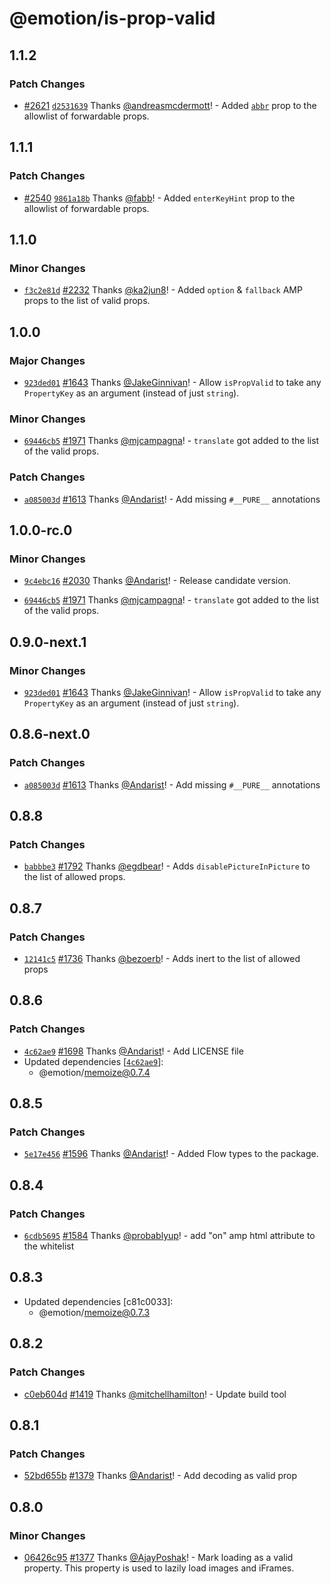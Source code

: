 # @emotion/is-prop-valid

## 1.1.2

### Patch Changes

- [#2621](https://github.com/emotion-js/emotion/pull/2621) [`d2531639`](https://github.com/emotion-js/emotion/commit/d25316393639232df16ba836b407e3678eea5e4d) Thanks [@andreasmcdermott](https://github.com/andreasmcdermott)! - Added [`abbr`](https://developer.mozilla.org/en-US/docs/Web/HTML/Element/th#attr-abbr) prop to the allowlist of forwardable props.

## 1.1.1

### Patch Changes

- [#2540](https://github.com/emotion-js/emotion/pull/2540) [`9861a18b`](https://github.com/emotion-js/emotion/commit/9861a18bbf4a9480fad7f21a833ddfcf814cc893) Thanks [@fabb](https://github.com/fabb)! - Added `enterKeyHint` prop to the allowlist of forwardable props.

## 1.1.0

### Minor Changes

- [`f3c2e81d`](https://github.com/emotion-js/emotion/commit/f3c2e81d10b63811ebbc6c5b11fa3553a2605f44) [#2232](https://github.com/emotion-js/emotion/pull/2232) Thanks [@ka2jun8](https://github.com/ka2jun8)! - Added `option` & `fallback` AMP props to the list of valid props.

## 1.0.0

### Major Changes

- [`923ded01`](https://github.com/emotion-js/emotion/commit/923ded01e2399a242206d590f6646f13aba110e4) [#1643](https://github.com/emotion-js/emotion/pull/1643) Thanks [@JakeGinnivan](https://github.com/JakeGinnivan)! - Allow `isPropValid` to take any `PropertyKey` as an argument (instead of just `string`).

### Minor Changes

- [`69446cb5`](https://github.com/emotion-js/emotion/commit/69446cb5bfb644beb877a1edb00ee46c014636d5) [#1971](https://github.com/emotion-js/emotion/pull/1971) Thanks [@mjcampagna](https://github.com/mjcampagna)! - `translate` got added to the list of the valid props.

### Patch Changes

- [`a085003d`](https://github.com/emotion-js/emotion/commit/a085003d4c8ca284c116668d7217fb747802ed85) [#1613](https://github.com/emotion-js/emotion/pull/1613) Thanks [@Andarist](https://github.com/Andarist)! - Add missing `#__PURE__` annotations

## 1.0.0-rc.0

### Minor Changes

- [`9c4ebc16`](https://github.com/emotion-js/emotion/commit/9c4ebc160471097c5d04fb92dba3ed0df870bb63) [#2030](https://github.com/emotion-js/emotion/pull/2030) Thanks [@Andarist](https://github.com/Andarist)! - Release candidate version.

* [`69446cb5`](https://github.com/emotion-js/emotion/commit/69446cb5bfb644beb877a1edb00ee46c014636d5) [#1971](https://github.com/emotion-js/emotion/pull/1971) Thanks [@mjcampagna](https://github.com/mjcampagna)! - `translate` got added to the list of the valid props.

## 0.9.0-next.1

### Minor Changes

- [`923ded01`](https://github.com/emotion-js/emotion/commit/923ded01e2399a242206d590f6646f13aba110e4) [#1643](https://github.com/emotion-js/emotion/pull/1643) Thanks [@JakeGinnivan](https://github.com/JakeGinnivan)! - Allow `isPropValid` to take any `PropertyKey` as an argument (instead of just `string`).

## 0.8.6-next.0

### Patch Changes

- [`a085003d`](https://github.com/emotion-js/emotion/commit/a085003d4c8ca284c116668d7217fb747802ed85) [#1613](https://github.com/emotion-js/emotion/pull/1613) Thanks [@Andarist](https://github.com/Andarist)! - Add missing `#__PURE__` annotations

## 0.8.8

### Patch Changes

- [`babbbe3`](https://github.com/emotion-js/emotion/commit/babbbe36844f26f6d7041f1d3aeb47d5dfb08d8a) [#1792](https://github.com/emotion-js/emotion/pull/1792) Thanks [@egdbear](https://github.com/egdbear)! - Adds `disablePictureInPicture` to the list of allowed props.

## 0.8.7

### Patch Changes

- [`12141c5`](https://github.com/emotion-js/emotion/commit/12141c54318c0738b60bf755e033cf6e12238a02) [#1736](https://github.com/emotion-js/emotion/pull/1736) Thanks [@bezoerb](https://github.com/bezoerb)! - Adds inert to the list of allowed props

## 0.8.6

### Patch Changes

- [`4c62ae9`](https://github.com/emotion-js/emotion/commit/4c62ae9447959d438928e1a26f76f1487983c968) [#1698](https://github.com/emotion-js/emotion/pull/1698) Thanks [@Andarist](https://github.com/Andarist)! - Add LICENSE file
- Updated dependencies [[`4c62ae9`](https://github.com/emotion-js/emotion/commit/4c62ae9447959d438928e1a26f76f1487983c968)]:
  - @emotion/memoize@0.7.4

## 0.8.5

### Patch Changes

- [`5e17e456`](https://github.com/emotion-js/emotion/commit/5e17e456a66857bb3a3a5b39c9cd8f8dd89301e5) [#1596](https://github.com/emotion-js/emotion/pull/1596) Thanks [@Andarist](https://github.com/Andarist)! - Added Flow types to the package.

## 0.8.4

### Patch Changes

- [`6cdb5695`](https://github.com/emotion-js/emotion/commit/6cdb56959bc4b64d7178604f1eb64a058c2e58c2) [#1584](https://github.com/emotion-js/emotion/pull/1584) Thanks [@probablyup](https://github.com/probablyup)! - add "on" amp html attribute to the whitelist

## 0.8.3

- Updated dependencies [c81c0033]:
  - @emotion/memoize@0.7.3

## 0.8.2

### Patch Changes

- [c0eb604d](https://github.com/emotion-js/emotion/commit/c0eb604d) [#1419](https://github.com/emotion-js/emotion/pull/1419) Thanks [@mitchellhamilton](https://github.com/mitchellhamilton)! - Update build tool

## 0.8.1

### Patch Changes

- [52bd655b](https://github.com/emotion-js/emotion/commit/52bd655b) [#1379](https://github.com/emotion-js/emotion/pull/1379) Thanks [@Andarist](https://github.com/Andarist)! - Add decoding as valid prop

## 0.8.0

### Minor Changes

- [06426c95](https://github.com/emotion-js/emotion/commit/06426c95) [#1377](https://github.com/emotion-js/emotion/pull/1377) Thanks [@AjayPoshak](https://github.com/AjayPoshak)! - Mark loading as a valid property. This property is used to lazily load images and iFrames.
